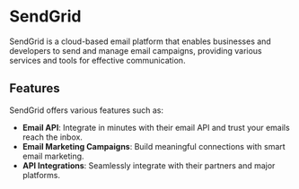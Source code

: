 # SendGrid

SendGrid is a cloud-based email platform that enables businesses and developers to send and manage email campaigns, providing various services and tools for effective communication.

## Features

SendGrid offers various features such as:

- **Email API**: Integrate in minutes with their email API and trust your emails reach the inbox.
- **Email Marketing Campaigns**: Build meaningful connections with smart email marketing.
- **API Integrations**: Seamlessly integrate with their partners and major platforms.
